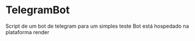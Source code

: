 # TelegramBot
Script de um bot de telegram para um simples teste
Bot está hospedado na plataforma render
